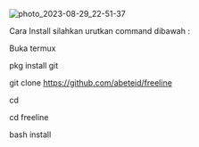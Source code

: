 ![photo_2023-08-29_22-51-37](https://github.com/user-attachments/assets/e27cda26-097b-425d-b02f-59d845bd6c2e)

Cara Install silahkan urutkan command dibawah :

Buka termux

pkg install git

git clone https://github.com/abeteid/freeline

cd

cd freeline

bash install

